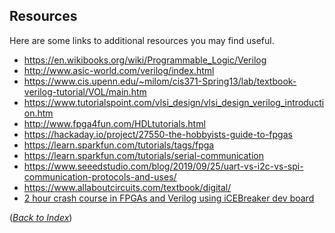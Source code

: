 ## Resources

Here are some links to additional resources you may find useful.

 * https://en.wikibooks.org/wiki/Programmable_Logic/Verilog
 * http://www.asic-world.com/verilog/index.html
 * https://www.cis.upenn.edu/~milom/cis371-Spring13/lab/textbook-verilog-tutorial/VOL/main.htm
 * https://www.tutorialspoint.com/vlsi_design/vlsi_design_verilog_introduction.htm
 * http://www.fpga4fun.com/HDLtutorials.html
 * https://hackaday.io/project/27550-the-hobbyists-guide-to-fpgas
 * https://learn.sparkfun.com/tutorials/tags/fpga
 * https://learn.sparkfun.com/tutorials/serial-communication
 * https://www.seeedstudio.com/blog/2019/09/25/uart-vs-i2c-vs-spi-communication-protocols-and-uses/
 * https://www.allaboutcircuits.com/textbook/digital/
 * [2 hour crash course in FPGAs and Verilog using iCEBreaker dev board](https://github.com/esden/wtfpga)

([_Back to Index_](README.md))
